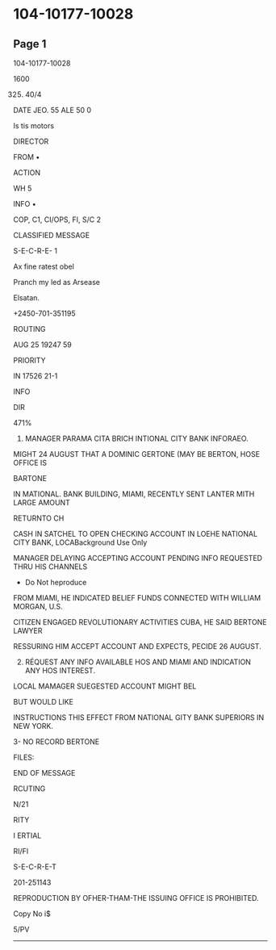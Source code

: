 # 104-10177-10028

## Page 1

104-10177-10028

1600

325. 40/4

DATE JEO. 55 ALE 50 0

Is tis motors

DIRECTOR

FROM •

ACTION

WH 5

INFO •

COP, C1, CI/OPS, FI, S/C 2

CLASSIFIED MESSAGE

S-E-C-R-E- 1

Ax fine ratest obel

Pranch my led as Arsease

Elsatan.

+2450-701-351195

ROUTING

AUG 25 19247 59

PRIORITY

IN 17526 21-1

INFO

DIR

471%

1. MANAGER PARAMA CITA BRICH INTIONAL CITY BANK INFORAEO.

MIGHT 24 AUGUST THAT A DOMINIC GERTONE (MAY BE BERTON, HOSE OFFICE IS

BARTONE

IN MATIONAL. BANK BUILDING, MIAMI, RECENTLY SENT LANTER MITH LARGE AMOUNT

RETURNTO CH

CASH IN SATCHEL TO OPEN CHECKING ACCOUNT IN LOEHE NATIONAL CITY BANK, LOCABackground Use Only

MANAGER DELAYING ACCEPTING ACCOUNT PENDING INFO REQUESTED THRU HIS CHANNELS

- Do Not heproduce

FROM MIAMI, HE INDICATED BELIEF FUNDS CONNECTED WITH WILLIAM MORGAN, U.S.

CITIZEN ENGAGED REVOLUTIONARY ACTIVITIES CUBA, HE SAID BERTONE LAWYER

RESSURING HIM ACCEPT ACCOUNT AND EXPECTS, PECIDE 26 AUGUST.

2. RÉQUEST ANY INFO AVAILABLE HOS AND MIAMI AND INDICATION ANY HOS INTEREST.

LOCAL MAMAGER SUEGESTED ACCOUNT MIGHT BEL

BUT WOULD LIKE

INSTRUCTIONS THIS EFFECT FROM NATIONAL GITY BANK SUPERIORS IN NEW YORK.

3- NO RECORD BERTONE

FILES:

END OF MESSAGE

RCUTING

N/21

RITY

I ERTIAL

RI/FI

S-E-C-R-E-T

201-251143

REPRODUCTION BY OFHER-THAM-THE ISSUING OFFICE IS PROHIBITED.

Copy No i$

5/PV

---

